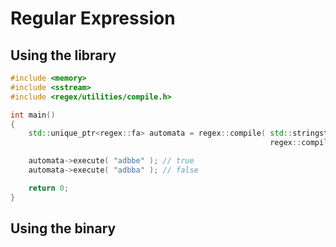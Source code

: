 # Regular Expression 

## Using the library

```cpp
#include <memory>
#include <sstream>
#include <regex/utilities/compile.h>

int main()
{
    std::unique_ptr<regex::fa> automata = regex::compile( std::stringstream( "a?.*(c*|d+)b*e" ), 
                                                          regex::compile_flag::dfa );

    automata->execute( "adbbe" ); // true
    automata->execute( "adbba" ); // false

    return 0;
}
```

## Using the binary

